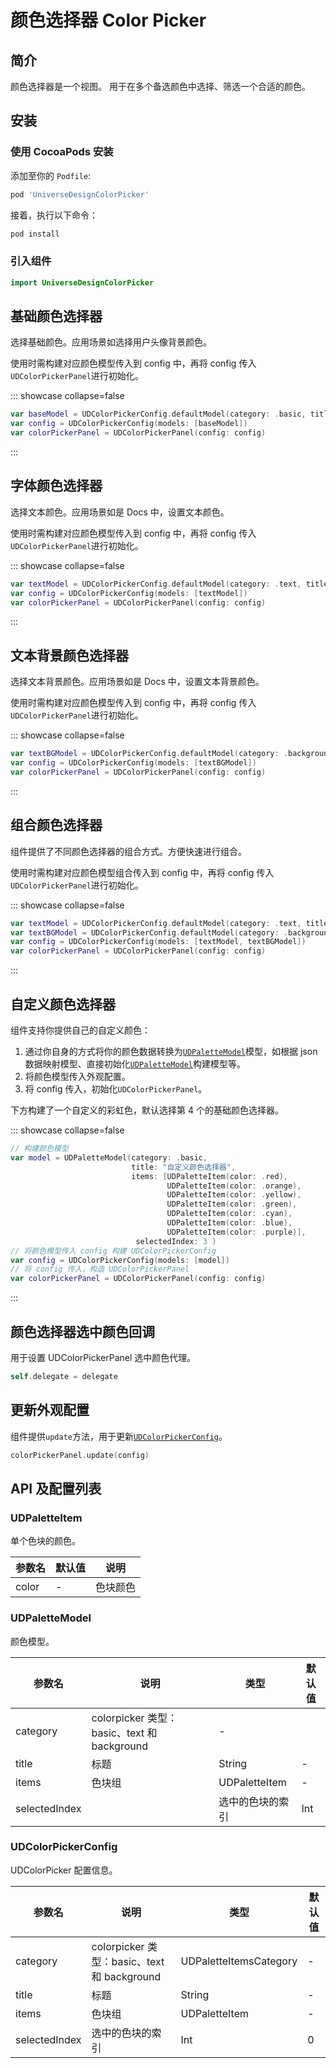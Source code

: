 # 颜色选择器 Color Picker

## 简介

颜色选择器是一个视图。 用于在多个备选颜色中选择、筛选一个合适的颜色。

## 安装

### 使用 CocoaPods 安装

添加至你的 `Podfile`:

```bash
pod 'UniverseDesignColorPicker'
```

接着，执行以下命令：

```bash
pod install
```

### 引入组件

```swift
import UniverseDesignColorPicker
```

## 基础颜色选择器

选择基础颜色。应用场景如选择用户头像背景颜色。

使用时需构建对应颜色模型传入到 config 中，再将 config 传入`UDColorPickerPanel`进行初始化。

::: showcase collapse=false
<SiteImage
    width = "375"
    height = "170"
    src = "https://lf3-static.bytednsdoc.com/obj/eden-cn/5161eh7pldnuvk/UDCResource/UDColorPicker/baseColorPicker.png"
    darkSrc = "https://lf3-static.bytednsdoc.com/obj/eden-cn/5161eh7pldnuvk/UDCResource/UDColorPicker/baseColorPicker_dm.png"
    />

```swift
var baseModel = UDColorPickerConfig.defaultModel(category: .basic, title: "选择颜色")
var config = UDColorPickerConfig(models: [baseModel])
var colorPickerPanel = UDColorPickerPanel(config: config)
```

:::

## 字体颜色选择器

选择文本颜色。应用场景如是 Docs 中，设置文本颜色。

使用时需构建对应颜色模型传入到 config 中，再将 config 传入`UDColorPickerPanel`进行初始化。

::: showcase collapse=false
<SiteImage
    width = "375"
    height = "94"
    src = "https://lf3-static.bytednsdoc.com/obj/eden-cn/5161eh7pldnuvk/UDCResource/UDColorPicker/fontColorPicker.png"
    darkSrc = "https://lf3-static.bytednsdoc.com/obj/eden-cn/5161eh7pldnuvk/UDCResource/UDColorPicker/fontColorPicker_dm.png"
    />

```swift
var textModel = UDColorPickerConfig.defaultModel(category: .text, title: "选择颜色")
var config = UDColorPickerConfig(models: [textModel])
var colorPickerPanel = UDColorPickerPanel(config: config)
```

:::

## 文本背景颜色选择器

选择文本背景颜色。应用场景如是 Docs 中，设置文本背景颜色。

使用时需构建对应颜色模型传入到 config 中，再将 config 传入`UDColorPickerPanel`进行初始化。

::: showcase collapse=false
<SiteImage
    width = "375"
    height = "94"
    src = "https://lf3-static.bytednsdoc.com/obj/eden-cn/5161eh7pldnuvk/UDCResource/UDColorPicker/textColorPicker.png"
    darkSrc = "https://lf3-static.bytednsdoc.com/obj/eden-cn/5161eh7pldnuvk/UDCResource/UDColorPicker/textColorPicker_dm.png"
    />

```swift
var textBGModel = UDColorPickerConfig.defaultModel(category: .background, title: "选择颜色")
var config = UDColorPickerConfig(models: [textBGModel])
var colorPickerPanel = UDColorPickerPanel(config: config)
```

:::

## 组合颜色选择器

组件提供了不同颜色选择器的组合方式。方便快速进行组合。

使用时需构建对应颜色模型组合传入到 config 中，再将 config 传入`UDColorPickerPanel`进行初始化。

::: showcase collapse=false
<SiteImage
    width = "375"
    height = "268"
    src = "https://lf3-static.bytednsdoc.com/obj/eden-cn/5161eh7pldnuvk/UDCResource/UDColorPicker/groupColorPicker.png"
    darkSrc = "https://lf3-static.bytednsdoc.com/obj/eden-cn/5161eh7pldnuvk/UDCResource/UDColorPicker/groupColorPicker_dm.png"
    />

```swift
var textModel = UDColorPickerConfig.defaultModel(category: .text, title: "文本颜色")
var textBGModel = UDColorPickerConfig.defaultModel(category: .background, title: "文本背景颜色")
var config = UDColorPickerConfig(models: [textModel, textBGModel])
var colorPickerPanel = UDColorPickerPanel(config: config)
```

:::

## 自定义颜色选择器

组件支持你提供自己的自定义颜色：

1. 通过你自身的方式将你的颜色数据转换为[`UDPaletteModel`](#udpalettemodel)模型，如根据 json 数据映射模型、直接初始化[`UDPaletteModel`](#udpalettemodel)构建模型等。
2. 将颜色模型传入外观配置。
3. 将 config 传入，初始化`UDColorPickerPanel`。

下方构建了一个自定义的彩虹色，默认选择第 4 个的基础颜色选择器。

::: showcase collapse=false
<SiteImage
    width = "375"
    height = "170"
    src = "https://lf3-static.bytednsdoc.com/obj/eden-cn/5161eh7pldnuvk/UDCResource/UDColorPicker/customColorPicker.png"
    darkSrc = "https://lf3-static.bytednsdoc.com/obj/eden-cn/5161eh7pldnuvk/UDCResource/UDColorPicker/customColorPicker_dm.png"
    />

```swift
// 构建颜色模型
var model = UDPaletteModel(category: .basic,
                           title: "自定义颜色选择器",
                           items: [UDPaletteItem(color: .red),
                                   UDPaletteItem(color: .orange),
                                   UDPaletteItem(color: .yellow),
                                   UDPaletteItem(color: .green),
                                   UDPaletteItem(color: .cyan),
                                   UDPaletteItem(color: .blue),
                                   UDPaletteItem(color: .purple)],
                            selectedIndex: 3 )
// 将颜色模型传入 config 构建 UDColorPickerConfig
var config = UDColorPickerConfig(models: [model])
// 将 config 传入，构造 UDColorPickerPanel
var colorPickerPanel = UDColorPickerPanel(config: config)
```

:::

## 颜色选择器选中颜色回调

用于设置 UDColorPickerPanel 选中颜色代理。

```swift
self.delegate = delegate
```

## 更新外观配置

组件提供`update`方法，用于更新[`UDColorPickerConfig`](#udcolorpickerconfig)。

```swift
colorPickerPanel.update(config)
```

## API 及配置列表

### UDPaletteItem

单个色块的颜色。

<SiteTableHighlight columns="3" type="1" />

参数名 | 默认值 | 说明
---|---|---
color<SiteTableRequired />| - | 色块颜色

### UDPaletteModel

颜色模型。

<SiteTableHighlight columns="4" type="1" />

参数名 | 说明 | 类型 | 默认值
---|---|---|---
category<SiteTableRequired />|colorpicker 类型：basic、text 和 background| -
title<SiteTableRequired /> | 标题 |String| -
items<SiteTableRequired />| 色块组 |UDPaletteItem| -
selectedIndex|| 选中的色块的索引 | Int|0

### UDColorPickerConfig

UDColorPicker 配置信息。

<SiteTableHighlight columns="4" type="1" />

参数名 | 说明 | 类型 | 默认值
---|---|---|---
category<SiteTableRequired />|colorpicker 类型：basic、text 和 background| UDPaletteItemsCategory | -
title<SiteTableRequired />| 标题 |String| -
items<SiteTableRequired />| 色块组 |UDPaletteItem| -
selectedIndex| 选中的色块的索引 |Int|0

